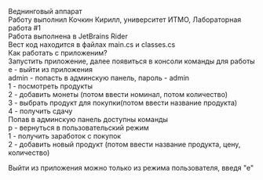 Веднинговый аппарат\
Работу выполнил Кочкин Кирилл, университет ИТМО, Лабораторная работа #1\
Работа выполнена в JetBrains Rider\
Вест код находится в файлах main.cs и classes.cs\
Как работать с приложеним?\
Запустить приложение, далее появиться в консоли команды для работы\
e - выйти из приложения\
admin - попасть в админскую панель, пароль - admin\
1 - посмотреть продукты\
2 - добавить монеты (потом ввести номинал, потом количество)\
3 - выбрать продукт для покупки(потом ввести название продукта)\
4 - получить сдачу\
Попав в админскую панель доступны команды\
p - вернуться в пользовательский режим\
1 - получить заработок с покупок\
2 - добавить новый продукт (потом ввести название продукта, цену, количество)

Выйти из приложения можно только из режима пользователя, введя "е"